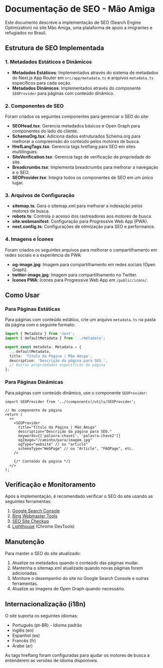 # Documentação de SEO - Mão Amiga

Este documento descreve a implementação de SEO (Search Engine Optimization) no site Mão Amiga, uma plataforma de apoio a imigrantes e refugiados no Brasil.

## Estrutura de SEO Implementada

### 1. Metadados Estáticos e Dinâmicos

- **Metadados Estáticos**: Implementados através do sistema de metadados do Next.js App Router em `src/app/metadata.ts` e arquivos `metadata.ts` específicos para cada seção.
- **Metadados Dinâmicos**: Implementados através do componente `SEOProvider` para páginas com conteúdo dinâmico.

### 2. Componentes de SEO

Foram criados os seguintes componentes para gerenciar o SEO do site:

- **SEOHead.tsx**: Gerencia metadados básicos e Open Graph para componentes do lado do cliente.
- **SchemaOrg.tsx**: Adiciona dados estruturados Schema.org para melhorar a compreensão do conteúdo pelos motores de busca.
- **HrefLangTags.tsx**: Gerencia tags hreflang para SEO em sites multilíngues.
- **SiteVerification.tsx**: Gerencia tags de verificação de propriedade do site.
- **Breadcrumbs.tsx**: Implementa breadcrumbs para melhorar a navegação e o SEO.
- **SEOProvider.tsx**: Integra todos os componentes de SEO em um único lugar.

### 3. Arquivos de Configuração

- **sitemap.ts**: Gera o sitemap.xml para melhorar a indexação pelos motores de busca.
- **robots.ts**: Controla o acesso dos rastreadores aos motores de busca.
- **site.webmanifest**: Configuração para Progressive Web App (PWA).
- **next.config.ts**: Configurações de otimização para SEO e performance.

### 4. Imagens e Ícones

Foram criados os seguintes arquivos para melhorar o compartilhamento em redes sociais e a experiência de PWA:

- **og-image.jpg**: Imagem para compartilhamento em redes sociais (Open Graph).
- **twitter-image.jpg**: Imagem para compartilhamento no Twitter.
- **Ícones PWA**: Ícones para Progressive Web App em `/public/icons/`.

## Como Usar

### Para Páginas Estáticas

Para páginas com conteúdo estático, crie um arquivo `metadata.ts` na pasta da página com o seguinte formato:

```typescript
import { Metadata } from 'next';
import { defaultMetadata } from '../metadata';

export const metadata: Metadata = {
  ...defaultMetadata,
  title: 'Título da Página | Mão Amiga',
  description: 'Descrição da página para SEO.',
  // Outras propriedades específicas da página
};
```

### Para Páginas Dinâmicas

Para páginas com conteúdo dinâmico, use o componente `SEOProvider`:

```tsx
import SEOProvider from '../(components)/utils/SEOProvider';

// No componente da página
return (
  <>
    <SEOProvider
      title="Título da Página | Mão Amiga"
      description="Descrição da página para SEO."
      keywords={['palavra-chave1', 'palavra-chave2']}
      ogImage="/caminho/para/imagem.jpg"
      ogType="website" // ou "article"
      schemaType="WebPage" // ou "Article", "FAQPage", etc.
    />
    
    {/* Conteúdo da página */}
  </>
);
```

## Verificação e Monitoramento

Após a implementação, é recomendado verificar o SEO do site usando as seguintes ferramentas:

1. [Google Search Console](https://search.google.com/search-console)
2. [Bing Webmaster Tools](https://www.bing.com/webmasters)
3. [SEO Site Checkup](https://seositecheckup.com/)
4. [Lighthouse](https://developers.google.com/web/tools/lighthouse) (Chrome DevTools)

## Manutenção

Para manter o SEO do site atualizado:

1. Atualize os metadados quando o conteúdo das páginas mudar.
2. Mantenha o sitemap.xml atualizado quando novas páginas forem adicionadas.
3. Monitore o desempenho do site no Google Search Console e outras ferramentas.
4. Atualize as imagens de Open Graph quando necessário.

## Internacionalização (i18n)

O site suporta os seguintes idiomas:

- Português (pt-BR) - Idioma padrão
- Inglês (en)
- Espanhol (es)
- Francês (fr)
- Árabe (ar)

As tags hreflang foram configuradas para ajudar os motores de busca a entenderem as versões de idioma disponíveis.
